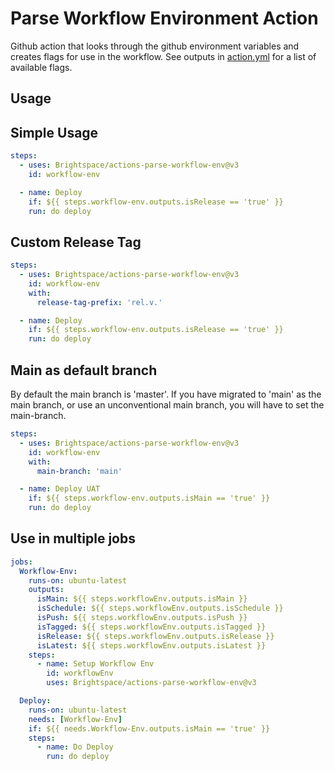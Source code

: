 # Parse Workflow Environment Action

Github action that looks through the github environment variables and creates flags for use in the workflow. See outputs in [action.yml](/action.yml) for a list of available flags.

## Usage

## Simple Usage

```yml
steps:
  - uses: Brightspace/actions-parse-workflow-env@v3
    id: workflow-env

  - name: Deploy
    if: ${{ steps.workflow-env.outputs.isRelease == 'true' }}
    run: do deploy
```

## Custom Release Tag

```yml
steps:
  - uses: Brightspace/actions-parse-workflow-env@v3
    id: workflow-env
    with:
      release-tag-prefix: 'rel.v.'

  - name: Deploy
    if: ${{ steps.workflow-env.outputs.isRelease == 'true' }}
    run: do deploy
```

## Main as default branch

By default the main branch is 'master'. If you have migrated to 'main' as the main branch, or use an unconventional main branch, you will have to set the main-branch.

```yml
steps:
  - uses: Brightspace/actions-parse-workflow-env@v3
    id: workflow-env
    with:
      main-branch: 'main'

  - name: Deploy UAT
    if: ${{ steps.workflow-env.outputs.isMain == 'true' }}
    run: do deploy
```

## Use in multiple jobs

```yml
jobs:
  Workflow-Env:
    runs-on: ubuntu-latest
    outputs:
      isMain: ${{ steps.workflowEnv.outputs.isMain }}
      isSchedule: ${{ steps.workflowEnv.outputs.isSchedule }}
      isPush: ${{ steps.workflowEnv.outputs.isPush }}
      isTagged: ${{ steps.workflowEnv.outputs.isTagged }}
      isRelease: ${{ steps.workflowEnv.outputs.isRelease }}
      isLatest: ${{ steps.workflowEnv.outputs.isLatest }}
    steps:
      - name: Setup Workflow Env
        id: workflowEnv
        uses: Brightspace/actions-parse-workflow-env@v3

  Deploy:
    runs-on: ubuntu-latest
    needs: [Workflow-Env]
    if: ${{ needs.Workflow-Env.outputs.isMain == 'true' }}
    steps:
      - name: Do Deploy
        run: do deploy
```

